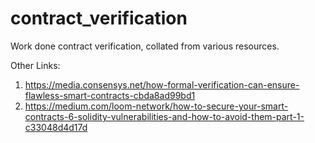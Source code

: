 # contract_verification

Work done contract verification, collated from various resources.


Other Links:
1. https://media.consensys.net/how-formal-verification-can-ensure-flawless-smart-contracts-cbda8ad99bd1
2. https://medium.com/loom-network/how-to-secure-your-smart-contracts-6-solidity-vulnerabilities-and-how-to-avoid-them-part-1-c33048d4d17d
